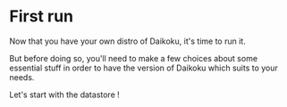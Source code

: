 # First run

Now that you have your own distro of Daikoku, it's time to run it. 

But before doing so, you'll need to make a few choices about some essential stuff in order to have the version of Daikoku which suits to your needs.

Let's start with the datastore !